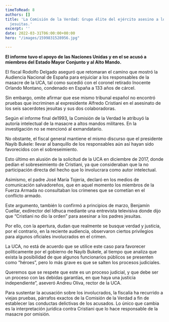 ```yaml
---
timeToRead: 8
authors: []
title: 'La Comisión de la Verdad: Grupo élite del ejército asesino a los sacerdotes
  jesuitas.'
excerpt: ''
date: 2022-03-31T06:00:00+00:00
hero: "/images/1599831528956.jpg"

---
```

**El informe tuvo el apoyo de las Naciones Unidas y en el se acusó a miembros del Estado Mayor Conjunto y al Alto Mando.**

El fiscal Rodolfo Delgado aseguró que retomaran el camino que mostró la Audiencia Nacional de España para enjuiciar a los responsables de la masacre de la UCA, tal como sucedió con el coronel retirado Inocente Orlando Montano, condenado en España a 133 años de cárcel.

Sin embargo, omite afirmar que ese mismo tribunal español no encontró pruebas que incriminen al expresidente Alfredo Cristiani en el asesinato de los seis sacerdotes jesuitas y sus dos colaboradoras.

Según el informe final de1993, la Comisión de la Verdad le atribuyó la autoría intelectual de la masacre a altos mandos militares. En la investigación no se mencionó al exmandatario.

No obstante, el fiscal general mantiene el mismo discurso que el presidente Nayib Bukele: llevar al banquillo de los responsables aún así hayan sido favorecidos con el sobreseimiento.

Esto último en alusión de la solicitud de la UCA en diciembre de 2017, donde pedían el sobreseimiento de Cristiani, ya que consideraban que la no participación directa del hecho que lo involucrara como autor intelectual.

Asimismo, el padre José María Tojeria, declaró en los medios de comunicación salvadoreños, que en aquel momento los miembros de la Fuerza Armada no consultaban los crímenes que se cometían en el conflicto armado.

Este argumento, también lo confirmó a principios de marzo, Benjamín Cuellar, exdirector del Idhuca mediante una entrevista televisiva donde dijo que “Cristiani no dio la orden” para asesinar a los padres jesuitas.

Por ello, con la apertura, dudan que realmente se busque verdad y justicia, por el contrario, en la reciente audiencia, observaron ciertos privilegios para algunos oficiales involucrados en el crimen.

La UCA, no está de acuerdo que se utilice este caso para favorecer políticamente por el gobierno de Nayib Bukele, al tiempo que analiza que exista la posibilidad de que algunos funcionarios públicos se presenten como “héroes”, pero lo más grave es que se salten los procesos judiciales.

Queremos que se respete que este es un proceso judicial, y que debe ser un proceso con las debidas garantías, en que haya una justicia independiente”, aseveró Andreu Oliva, rector de la UCA.

Para sustentar la acusación sobre los involucrados, la fiscalía ha recurrido a viejas pruebas, párrafos exactos de la Comisión de la Verdad a fin de establecer las conductas delictivas de los acusados. Lo único que cambia es la interpretación jurídica contra Cristiani que lo hace responsable de la masacre por omisión.